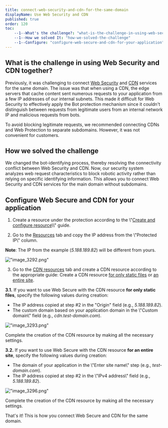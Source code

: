 ```yaml
---
title: connect-web-security-and-cdn-for-the-same-domain
displayName: Use Web Security and CDN
published: true
order: 120
toc:
    --1--What's the challenge?: "what-is-the-challenge-in-using-web-security-and-cdn-together"
    --1--How we solved It: "how-we-solved-the-challenge"
    --1--Configure: "configure-web-secure-and-cdn-for-your-application"
---
```


What is the challenge in using Web Security and CDN together?
-------------------------------------------------------------


Previously, it was challenging to connect [Web Security](\"https://gcore.com/web-security\") and [CDN](\"https://gcore.com/dcdn\") services for the same domain. The issue was that when using a CDN, the edge servers that cache content sent numerous requests to your application from a few IP addresses of our internal subnets. This made it difficult for Web Security to effectively apply the Bot protection mechanism since it couldn't distinguish between requests from legitimate users from an internal network IP and malicious requests from bots.


To avoid blocking legitimate requests, we recommended connecting CDNs and Web Protection to separate subdomains. However, it was not convenient for customers.


How we solved the challenge
---------------------------


We changed the bot-identifying process, thereby resolving the connectivity conflict between Web Security and CDN. Now, our security system analyzes web request characteristics to block robotic activity rather than relying on specific identifying information. This allows you to connect Web Security and CDN services for the main domain without subdomains.


Configure Web Secure and CDN for your application
-------------------------------------------------


1. Create a resource under the protection according to the \\"[Create and configure resource](\"https://gcore.com/support/articles/360000578457/\")\\" guide.


2. Go to the [Resources](\"https://control.gcore.com/resources/all\") tab and copy the IP address from the \\"Protected IP\\" column.


**Note**: The IP from the example (_5.188.189.82_) will be different from yours.


![\"image_3292.png\"](\"https://support.gcore.com/hc/article_attachments/13997686949649\")


3. Go to the [CDN resources](\"https://cdn.gcore.com/resources/list\") tab and create a CDN resource according to the appropriate guide: Create a CDN resource [for only static files](\"https://gcore.com/support/articles/213969429/\") or [an entire site](\"https://gcore.com/support/articles/4410067902737/\").


**3.1.** If you want to use Web Secure with the CDN resource **for only static files**, specify the following values during creation:


*   The IP address copied at step #2 in the "Origin" field (e.g., _5.188.189.82_).
*   The custom domain based on your application domain in the \\"Custom domain\\" field (e.g., _cdn.test-domain.com_).


![\"image_3293.png\"](\"https://support.gcore.com/hc/article_attachments/13997787631505\")


Complete the creation of the CDN resource by making all the necessary settings.


**3.2.** If you want to use Web Secure with the CDN resource **for an entire site**, specify the following values during creation:


*   The domain of your application in the \\"Enter site name\\" step (e.g., _test-domain.com_).
*   The IP address copied at step #2 in the \\"IPv4 address\\" field (e.g., _5.188.189.82_).


![\"image_3296.png\"](\"https://support.gcore.com/hc/article_attachments/13997781806353\")


Complete the creation of the CDN resource by making all the necessary settings.


That's it! This is how you connect Web Secure and CDN for the same domain.
